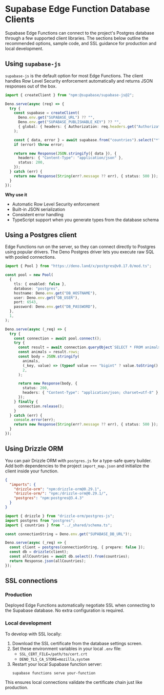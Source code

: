 # Supabase Edge Function Database Clients

Supabase Edge Functions can connect to the project's Postgres database through a
few supported client libraries. The sections below outline the recommended
options, sample code, and SSL guidance for production and local development.

## Using `supabase-js`

`supabase-js` is the default option for most Edge Functions. The client handles
Row Level Security enforcement automatically and returns JSON responses out of
the box.

```ts
import { createClient } from "npm:@supabase/supabase-js@2";

Deno.serve(async (req) => {
  try {
    const supabase = createClient(
      Deno.env.get("SUPABASE_URL") ?? "",
      Deno.env.get("SUPABASE_PUBLISHABLE_KEY") ?? "",
      { global: { headers: { Authorization: req.headers.get("Authorization")! } } },
    );

    const { data, error } = await supabase.from("countries").select("*");
    if (error) throw error;

    return new Response(JSON.stringify({ data }), {
      headers: { "Content-Type": "application/json" },
      status: 200,
    });
  } catch (err) {
    return new Response(String(err?.message ?? err), { status: 500 });
  }
});
```

**Why use it**

- Automatic Row Level Security enforcement
- Built-in JSON serialization
- Consistent error handling
- TypeScript support when you generate types from the database schema

## Using a Postgres client

Edge Functions run on the server, so they can connect directly to Postgres using
popular drivers. The Deno Postgres driver lets you execute raw SQL with pooled
connections.

```ts
import { Pool } from "https://deno.land/x/postgres@v0.17.0/mod.ts";

const pool = new Pool(
  {
    tls: { enabled: false },
    database: "postgres",
    hostname: Deno.env.get("DB_HOSTNAME"),
    user: Deno.env.get("DB_USER"),
    port: 6543,
    password: Deno.env.get("DB_PASSWORD"),
  },
  1,
);

Deno.serve(async (_req) => {
  try {
    const connection = await pool.connect();
    try {
      const result = await connection.queryObject`SELECT * FROM animals`;
      const animals = result.rows;
      const body = JSON.stringify(
        animals,
        (_key, value) => (typeof value === "bigint" ? value.toString() : value),
        2,
      );

      return new Response(body, {
        status: 200,
        headers: { "Content-Type": "application/json; charset=utf-8" },
      });
    } finally {
      connection.release();
    }
  } catch (err) {
    console.error(err);
    return new Response(String(err?.message ?? err), { status: 500 });
  }
});
```

## Using Drizzle ORM

You can pair Drizzle ORM with `postgres.js` for a type-safe query builder. Add
both dependencies to the project `import_map.json` and initialize the client
inside your function.

```json
{
  "imports": {
    "drizzle-orm": "npm:drizzle-orm@0.29.1",
    "drizzle-orm/": "npm:/drizzle-orm@0.29.1/",
    "postgres": "npm:postgres@3.4.3"
  }
}
```

```ts
import { drizzle } from "drizzle-orm/postgres-js";
import postgres from "postgres";
import { countries } from "../_shared/schema.ts";

const connectionString = Deno.env.get("SUPABASE_DB_URL")!;

Deno.serve(async (_req) => {
  const client = postgres(connectionString, { prepare: false });
  const db = drizzle(client);
  const allCountries = await db.select().from(countries);
  return Response.json(allCountries);
});
```

## SSL connections

### Production

Deployed Edge Functions automatically negotiate SSL when connecting to the
Supabase database. No extra configuration is required.

### Local development

To develop with SSL locally:

1. Download the SSL certificate from the database settings screen.
2. Set these environment variables in your local `.env` file:
   - `SSL_CERT_FILE=/path/to/cert.crt`
   - `DENO_TLS_CA_STORE=mozilla,system`
3. Restart your local Supabase function server:
   ```bash
   supabase functions serve your-function
   ```

This ensures local connections validate the certificate chain just like
production.
